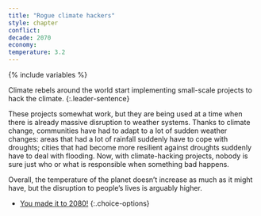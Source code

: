```yaml
---
title: "Rogue climate hackers"
style: chapter
conflict: 
decade: 2070
economy: 
temperature: 3.2
---
```


{% include variables %}

Climate rebels around the world start implementing small-scale projects to hack the climate. 
{:.leader-sentence}

These projects somewhat work, but they are being used at a time when there is already massive disruption to weather systems. Thanks to climate change, communities have had to adapt to a lot of sudden weather changes: areas that had a lot of rainfall suddenly have to cope with droughts; cities that had become more resilient against droughts suddenly have to deal with flooding. Now, with climate-hacking projects, nobody is sure just who or what is responsible when something bad happens.

Overall, the temperature of the planet doesn’t increase as much as it might have, but the disruption to people’s lives is arguably higher.

- [You made it to 2080!](part-page_2080-slow-fade.html)
{:.choice-options}
